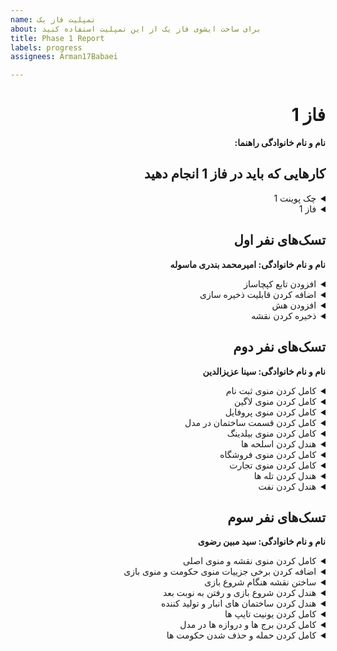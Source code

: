 ```yaml
---
name: تمپلیت فاز یک
about: برای ساخت ایشوی فاز یک از این تمپلیت استفاده کنید
title: Phase 1 Report
labels: progress
assignees: Arman17Babaei

---
```


<div dir="rtl" align='right'>

# فاز 1
**نام و نام خانوادگی راهنما:**

## کارهایی که باید در فاز 1 انجام دهید

<details>
  <summary>چک پوینت 1</summary>

- کامل کردن منو ها (تمپلیت)
- قابلیت ساخت اکانت 
- وجود دیتابیس User ها
- پیاده کردن Map بازی و معماری(لزومی به پیاده سازی کامل نیست صرفا تقریبا مشخص باشد چه تابعایی و چه چیزهایی لازم است)
- کلاس های لازم برای Object های اولیه مثل یگان‌ها و ساختمان‌ها
  <div dir="ltr" align='right'>

  1. [ ] شروع نشده
  2. [ ] در حال انجام
  3. [x] تمام شده
  </div>
</details>

<details>
  <summary>فاز 1</summary>

- موارد باقی مانده از پیاده سازی فاز اول پروژه
  
  <div  dir="ltr" align='right'>
  
  1. [ ] شروع نشده
  2. [x] در حال انجام
  3. [ ] تمام شده
     </div>
</details>

## تسک‌های نفر اول

  **نام و نام خانوادگی: امیرمحمد بندری ماسوله**
<details>
  <summary>افزودن تابع کپچاساز</summary>

  <div dir="ltr" align='right'>

  1. [x] شروع نشده
  2. [x] در حال انجام
  3. [x] تمام شده
  </div>
</details>
  
<details>
  <summary>اضافه کردن قابلیت ذخیره سازی</summary>

  <div dir="ltr" align='right'>

  1. [x] شروع نشده
  2. [x] در حال انجام
  3. [x] تمام شده
  </div>
</details>

<details>
  <summary>افزودن هش</summary>

  <div dir="ltr" align='right'>

  1. [x] شروع نشده
  2. [x] در حال انجام
  3. [x] تمام شده
  </div>
</details>
  
<details>
  <summary>ذخیره کردن نقشه</summary>

  <div dir="ltr" align='right'>

  1. [ ] شروع نشده
  2. [ ] در حال انجام
  3. [ ] تمام شده
  </div>
</details>

## تسک‌های نفر دوم

  **نام و نام خانوادگی: سینا عزیزالدین**
<details>
  <summary>کامل کردن منوی ثبت نام</summary>

  <div dir="ltr" align='right'>

  1. [ ] شروع نشده
  2. [ ] در حال انجام
  3. [x] تمام شده
  </div>
</details>
  
<details>
  <summary>کامل کردن منوی لاگین </summary>

  <div dir="ltr" align='right'>

  1. [ ] شروع نشده
  2. [ ] در حال انجام
  3. [x] تمام شده
  </div>
</details>
  
<details>
  <summary>کامل کردن منوی پروفایل </summary>

  <div dir="ltr" align='right'>

  1. [ ] شروع نشده
  2. [ ] در حال انجام
  3. [x] تمام شده
  </div>
</details>
  
<details>
  <summary>کامل کردن قسمت ساختمان در مدل</summary>

  <div dir="ltr" align='right'>

  1. [x] شروع نشده
  2. [x] در حال انجام
  3. [x] تمام شده
  </div>
</details>
  
<details>
  <summary>کامل کردن منوی بیلدینگ</summary>

  <div dir="ltr" align='right'>

  1. [x] شروع نشده
  2. [x] در حال انجام
  3. [x] تمام شده
  </div>
</details>
  
<details>
  <summary>هندل کردن اسلحه ها</summary>

  <div dir="ltr" align='right'>

  1. [x] شروع نشده
  2. [x] در حال انجام
  3. [x] تمام شده
  </div>
</details>
  
<details>
  <summary>کامل کردن منوی فروشگاه</summary>

  <div dir="ltr" align='right'>

  1. [x] شروع نشده
  2. [x] در حال انجام
  3. [x] تمام شده
  </div>
</details>
  
<details>
  <summary>کامل کردن منوی تجارت</summary>

  <div dir="ltr" align='right'>

  1. [x] شروع نشده
  2. [x] در حال انجام
  3. [x] تمام شده
  </div>
</details>
  
<details>
  <summary>هندل کردن تله ها</summary>

  <div dir="ltr" align='right'>

  1. [x] شروع نشده
  2. [] در حال انجام
  3. [] تمام شده
  </div>
</details>
  
<details>
  <summary>هندل کردن نفت</summary>

  <div dir="ltr" align='right'>

  1. [x] شروع نشده
  2. [x] در حال انجام
  3. [] تمام شده
  </div>
</details>
  
  

## تسک‌های نفر سوم

  **نام و نام خانوادگی: سید مبین رضوی**
<details>
  <summary>کامل کردن منوی نقشه و منوی اصلی </summary>

  <div dir="ltr" align='right'>

  1. [X] شروع نشده
  2. [X] در حال انجام
  3. [x] تمام شده
  </div>
</details>
  
<details>
  <summary>اضافه کردن برخی جزییات منوی حکومت و منوی بازی</summary>

  <div dir="ltr" align='right'>

  1. [x] شروع نشده
  2. [x] در حال انجام
  3. [X] تمام شده
  </div>
</details>
  
<details>
  <summary>ساختن نقشه هنگام شروع بازی</summary>

  <div dir="ltr" align='right'>

  1. [x] شروع نشده
  2. [x] در حال انجام
  3. [x] تمام شده
  </div>
</details>
  
<details>
  <summary>هندل کردن شروع بازی و رفتن به نوبت بعد </summary>

  <div dir="ltr" align='right'>

  1. [X] شروع نشده
  2. [x] در حال انجام
  3. [x] تمام شده
  </div>
</details>
  <details>
  <summary>هندل کردن ساختمان های انبار و تولید کننده </summary>

  <div dir="ltr" align='right'>

  1. [x] شروع نشده
  2. [x] در حال انجام
  3. [x] تمام شده
  </div>
</details>
  
  <details>
  <summary>کامل کردن یونیت تایپ ها </summary>

  <div dir="ltr" align='right'>

  1. [x] شروع نشده
  2. [x] در حال انجام
  3. [x] تمام شده
  </div>
</details>
  
  <details>
  <summary>کامل کردن برج ها و دروازه ها در مدل </summary>

  <div dir="ltr" align='right'>

  1. [x] شروع نشده
  2. [x] در حال انجام
  3. [x] تمام شده
  </div>
</details>
  
<details>
  <summary>کامل کردن حمله و حذف شدن حکومت ها </summary>

  <div dir="ltr" align='right'>

  1. [x] شروع نشده
  2. [ ] در حال انجام
  3. [ ] تمام شده
  </div>
</details>
</div>
